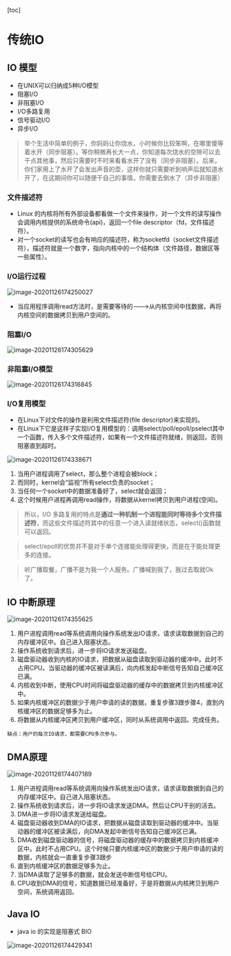 [toc]

# 传统IO

## IO 模型

- 在UNIX可以归纳成5种I/O模型
- 阻塞I/O
- 非阻塞I/O
- I/O多路复用
- 信号驱动I/O
- 异步I/O
> 举个生活中简单的例子，你妈妈让你烧水，小时候你比较笨啊，在哪里傻等着水开（同步阻塞）。等你稍微再长大一点，你知道每次烧水的空隙可以去干点其他事，然后只需要时不时来看看水开了没有（同步非阻塞）。后来，你们家用上了水开了会发出声音的壶，这样你就只需要听到响声后就知道水开了，在这期间你可以随便干自己的事情，你需要去倒水了（异步非阻塞）

### 文件描述符
- Linux 的内核将所有外部设备都看做一个文件来操作，对一个文件的读写操作会调用内核提供的系统命令(api)，返回一个file descriptor（fd，文件描述符）。
- 对一个socket的读写也会有响应的描述符，称为socketfd（socket文件描述符），描述符就是一个数字，指向内核中的一个结构体（文件路径，数据区等一些属性）。

### I/O运行过程

![image-20201126174250027](https://kingcall.oss-cn-hangzhou.aliyuncs.com/blog/img/2020/11/26/17:42:50-image-20201126174250027.png)
- 当应用程序调用read方法时，是需要等待的--->从内核空间中找数据，再将内核空间的数据拷贝到用户空间的。

### 阻塞I/O

![image-20201126174305629](https://kingcall.oss-cn-hangzhou.aliyuncs.com/blog/img/2020/11/26/17:43:06-image-20201126174305629.png)

### 非阻塞I/O模型

![image-20201126174316845](https://kingcall.oss-cn-hangzhou.aliyuncs.com/blog/img/2020/11/26/17:43:17-image-20201126174316845.png)



### I/O复用模型
- 在Linux下对文件的操作是利用文件描述符(file descriptor)来实现的。
- 在Linux下它是这样子实现I/O复用模型的：调用select/poll/epoll/pselect其中一个函数，传入多个文件描述符，如果有一个文件描述符就绪，则返回，否则阻塞直到超时。

![image-20201126174338671](https://kingcall.oss-cn-hangzhou.aliyuncs.com/blog/img/2020/11/26/17:43:39-image-20201126174338671.png)
1. 当用户进程调用了select，那么整个进程会被block；
2. 而同时，kernel会“监视”所有select负责的socket；
3. 当任何一个socket中的数据准备好了，select就会返回；
4. 这个时候用户进程再调用read操作，将数据从kernel拷贝到用户进程(空间)。
> 所以，I/O 多路复用的特点是**通过一种机制一个进程能同时等待多个文件描述符**，而这些文件描述符其中的任意一个进入读就绪状态，select()函数就可以返回。

> select/epoll的优势并不是对于单个连接能处理得更快，而是在于能处理更多的连接。

> 听广播取餐，广播不是为我一个人服务。广播喊到我了，我过去取就Ok了。



## IO 中断原理
![image-20201126174355625](https://kingcall.oss-cn-hangzhou.aliyuncs.com/blog/img/2020/11/26/17:43:56-image-20201126174355625.png)

1. 用户进程调用read等系统调用向操作系统发出IO请求，请求读取数据到自己的内存缓冲区中。自己进入阻塞状态。
2. 操作系统收到请求后，进一步将IO请求发送磁盘。
3. 磁盘驱动器收到内核的IO请求，把数据从磁盘读取到驱动器的缓冲中。此时不占用CPU。当驱动器的缓冲区被读满后，向内核发起中断信号告知自己缓冲区已满。
4. 内核收到中断，使用CPU时间将磁盘驱动器的缓存中的数据拷贝到内核缓冲区中。
5. 如果内核缓冲区的数据少于用户申请的读的数据，重复步骤3跟步骤4，直到内核缓冲区的数据足够多为止。
6. 将数据从内核缓冲区拷贝到用户缓冲区，同时从系统调用中返回。完成任务。
```
缺点：用户的每次IO请求，都需要CPU多次参与。
```
## DMA原理

![image-20201126174407189](https://kingcall.oss-cn-hangzhou.aliyuncs.com/blog/img/2020/11/26/17:44:07-image-20201126174407189.png)

1. 用户进程调用read等系统调用向操作系统发出IO请求，请求读取数据到自己的内存缓冲区中。自己进入阻塞状态。
2. 操作系统收到请求后，进一步将IO请求发送DMA。然后让CPU干别的活去。
3. DMA进一步将IO请求发送给磁盘。
4. 磁盘驱动器收到DMA的IO请求，把数据从磁盘读取到驱动器的缓冲中。当驱动器的缓冲区被读满后，向DMA发起中断信号告知自己缓冲区已满。
5. DMA收到磁盘驱动器的信号，将磁盘驱动器的缓存中的数据拷贝到内核缓冲区中。此时不占用CPU。这个时候只要内核缓冲区的数据少于用户申请的读的数据，内核就会一直重复步骤3跟步
6. 直到内核缓冲区的数据足够多为止。
7. 当DMA读取了足够多的数据，就会发送中断信号给CPU。
8. CPU收到DMA的信号，知道数据已经准备好，于是将数据从内核拷贝到用户空间，系统调用返回。

## Java IO
- java io 的实现是阻塞式 BIO

![image-20201126174429341](https://kingcall.oss-cn-hangzhou.aliyuncs.com/blog/img/2020/11/26/17:44:29-image-20201126174429341.png)

